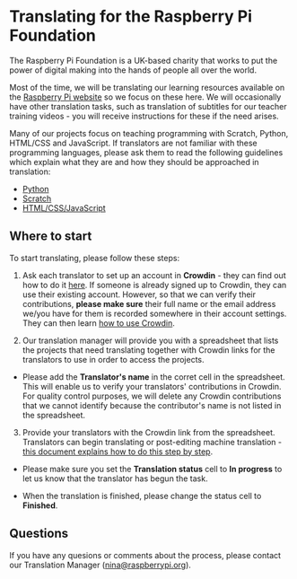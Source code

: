 # Translating for the Raspberry Pi Foundation 

The Raspberry Pi Foundation is a UK-based charity that works to put the power of digital making into the hands of people all over the world. 

Most of the time, we will be translating our learning resources available on the [Raspberry Pi website](https://projects.raspberrypi.org/en/) so we focus on these here. We will occasionally have other translation tasks, such as translation of subtitles for our teacher training videos - you will receive instructions for these if the need arises. 

Many of our projects focus on teaching programming with Scratch, Python, HTML/CSS and JavaScript. If translators are not familiar with these programming languages, please ask them to read the following guidelines which explain what they are and how they should be approached in translation:

-	[Python](https://github.com/ninaszymor/Raspberry-Pi-Translation-Guide/blob/master/Technologies/Translating%20Python.md)
- [Scratch](https://github.com/ninaszymor/Raspberry-Pi-Translation-Guide/blob/master/Technologies/Translating%20Scratch.md)
- [HTML/CSS/JavaScript](https://github.com/ninaszymor/Raspberry-Pi-Translation-Guide/blob/master/Technologies/Translating%20HTML.md)

## Where to start

To start translating, please follow these steps:

1. Ask each translator to set up an account in **Crowdin** - they can find out how to do it [here](https://github.com/ninaszymor/Raspberry-Pi-Translation-Guide/blob/master/Tools/Crowdin%20account.md). If someone is already signed up to Crowdin, they can use their existing account. However, so that we can verify their contributions, **please make sure** their full name or the email address we/you have for them is recorded somewhere in their account settings. They can then learn [how to use Crowdin](https://github.com/ninaszymor/Raspberry-Pi-Translation-Guide/blob/master-professionals/Tools/Crowdin.md).

2. Our translation manager will provide you with a spreadsheet that lists the projects that need translating together with Crowdin links for the translators to use in order to access the projects. 

+ Please add the **Translator's name** in the corret cell in the spreadsheet. This will enable us to verify your translators' contributions in Crowdin. For quality control purposes, we will delete any Crowdin contributions that we cannot identify because the contributor's name is not listed in the spreadsheet.

3. Provide your translators with the Crowdin link from the spreadsheet. Translators can begin translating or post-editing machine translation - [this document explains how to do this step by step](https://github.com/ninaszymor/Raspberry-Pi-Translation-Guide/edit/master-professionals/Tools/Files%20in%20Crowdin.md).

* Please make sure you set the **Translation status** cell to **In progress** to let us know that the translator has begun the task.

* When the translation is finished, please change the status cell to **Finished**. 

## Questions

If you have any quesions or comments about the process, please contact our Translation Manager (nina@raspberrypi.org).
